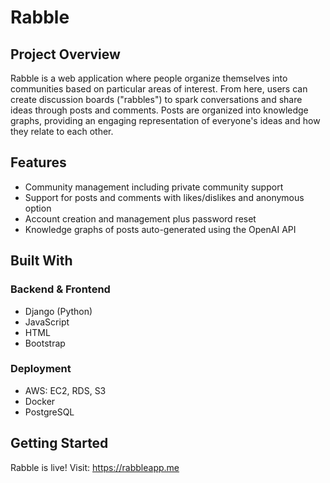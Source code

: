 # Rabble

 ## Project Overview

Rabble is a web application where people organize themselves into communities based on particular areas of interest. From here, users can create discussion boards ("rabbles") to spark conversations and share ideas through posts and comments. Posts are organized into knowledge graphs, providing an engaging representation of everyone's ideas and how they relate to each other.

## Features

- Community management including private community support
- Support for posts and comments with likes/dislikes and anonymous option
- Account creation and management plus password reset
- Knowledge graphs of posts auto-generated using the OpenAI API

 ## Built With

 ### Backend & Frontend
- Django (Python)
- JavaScript
- HTML
- Bootstrap

### Deployment
- AWS: EC2, RDS, S3  
- Docker  
- PostgreSQL

## Getting Started
Rabble is live! Visit: https://rabbleapp.me
